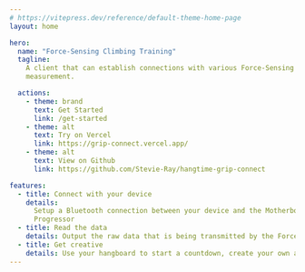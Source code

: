 ```yaml
---
# https://vitepress.dev/reference/default-theme-home-page
layout: home

hero:
  name: "Force-Sensing Climbing Training"
  tagline:
    A client that can establish connections with various Force-Sensing Hangboards/Plates used by climbers for strength
    measurement.

  actions:
    - theme: brand
      text: Get Started
      link: /get-started
    - theme: alt
      text: Try on Vercel
      link: https://grip-connect.vercel.app/
    - theme: alt
      text: View on Github
      link: https://github.com/Stevie-Ray/hangtime-grip-connect

features:
  - title: Connect with your device
    details:
      Setup a Bluetooth connection between your device and the Motherboard, Climbro, SmartBoard, Entralpi or Tindeq
      Progressor
  - title: Read the data
    details: Output the raw data that is being transmitted by the Force-Sensing device
  - title: Get creative
    details: Use your hangboard to start a countdown, create your own app, you name it
---
```

